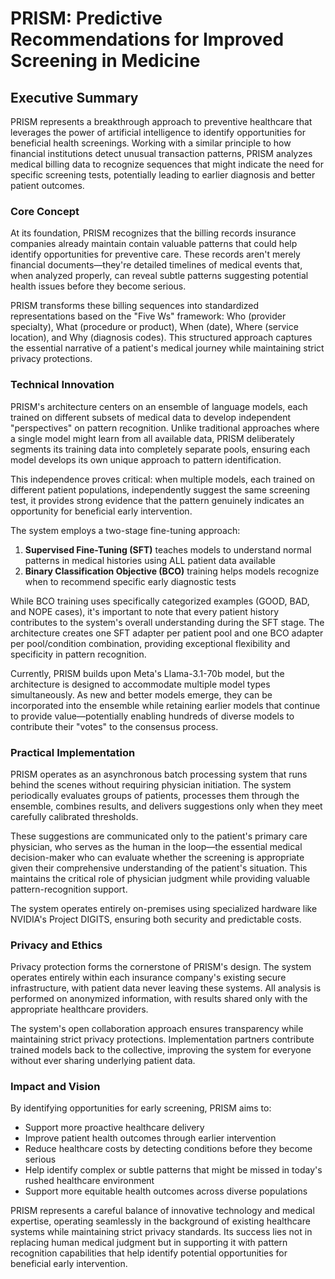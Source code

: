 # PRISM: Predictive Recommendations for Improved Screening in Medicine

## Executive Summary

PRISM represents a breakthrough approach to preventive healthcare that leverages the power of artificial intelligence to identify opportunities for beneficial health screenings. Working with a similar principle to how financial institutions detect unusual transaction patterns, PRISM analyzes medical billing data to recognize sequences that might indicate the need for specific screening tests, potentially leading to earlier diagnosis and better patient outcomes.

### Core Concept

At its foundation, PRISM recognizes that the billing records insurance companies already maintain contain valuable patterns that could help identify opportunities for preventive care. These records aren't merely financial documents—they're detailed timelines of medical events that, when analyzed properly, can reveal subtle patterns suggesting potential health issues before they become serious.

PRISM transforms these billing sequences into standardized representations based on the "Five Ws" framework: Who (provider specialty), What (procedure or product), When (date), Where (service location), and Why (diagnosis codes). This structured approach captures the essential narrative of a patient's medical journey while maintaining strict privacy protections.

### Technical Innovation

PRISM's architecture centers on an ensemble of language models, each trained on different subsets of medical data to develop independent "perspectives" on pattern recognition. Unlike traditional approaches where a single model might learn from all available data, PRISM deliberately segments its training data into completely separate pools, ensuring each model develops its own unique approach to pattern identification.

This independence proves critical: when multiple models, each trained on different patient populations, independently suggest the same screening test, it provides strong evidence that the pattern genuinely indicates an opportunity for beneficial early intervention.

The system employs a two-stage fine-tuning approach:
1. **Supervised Fine-Tuning (SFT)** teaches models to understand normal patterns in medical histories using ALL patient data available
2. **Binary Classification Objective (BCO)** training helps models recognize when to recommend specific early diagnostic tests

While BCO training uses specifically categorized examples (GOOD, BAD, and NOPE cases), it's important to note that every patient history contributes to the system's overall understanding during the SFT stage. The architecture creates one SFT adapter per patient pool and one BCO adapter per pool/condition combination, providing exceptional flexibility and specificity in pattern recognition.

Currently, PRISM builds upon Meta's Llama-3.1-70b model, but the architecture is designed to accommodate multiple model types simultaneously. As new and better models emerge, they can be incorporated into the ensemble while retaining earlier models that continue to provide value—potentially enabling hundreds of diverse models to contribute their "votes" to the consensus process.

### Practical Implementation

PRISM operates as an asynchronous batch processing system that runs behind the scenes without requiring physician initiation. The system periodically evaluates groups of patients, processes them through the ensemble, combines results, and delivers suggestions only when they meet carefully calibrated thresholds.

These suggestions are communicated only to the patient's primary care physician, who serves as the human in the loop—the essential medical decision-maker who can evaluate whether the screening is appropriate given their comprehensive understanding of the patient's situation. This maintains the critical role of physician judgment while providing valuable pattern-recognition support.

The system operates entirely on-premises using specialized hardware like NVIDIA's Project DIGITS, ensuring both security and predictable costs.

### Privacy and Ethics

Privacy protection forms the cornerstone of PRISM's design. The system operates entirely within each insurance company's existing secure infrastructure, with patient data never leaving these systems. All analysis is performed on anonymized information, with results shared only with the appropriate healthcare providers.

The system's open collaboration approach ensures transparency while maintaining strict privacy protections. Implementation partners contribute trained models back to the collective, improving the system for everyone without ever sharing underlying patient data.

### Impact and Vision

By identifying opportunities for early screening, PRISM aims to:
- Support more proactive healthcare delivery
- Improve patient health outcomes through earlier intervention
- Reduce healthcare costs by detecting conditions before they become serious
- Help identify complex or subtle patterns that might be missed in today's rushed healthcare environment
- Support more equitable health outcomes across diverse populations

PRISM represents a careful balance of innovative technology and medical expertise, operating seamlessly in the background of existing healthcare systems while maintaining strict privacy standards. Its success lies not in replacing human medical judgment but in supporting it with pattern recognition capabilities that help identify potential opportunities for beneficial early intervention.
